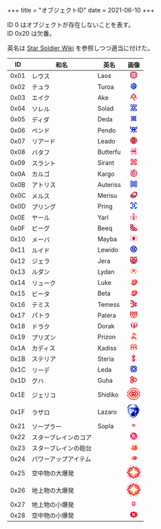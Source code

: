+++
title = "オブジェクトID"
date = 2021-06-10
+++

ID 0 はオブジェクトが存在しないことを表す。  
ID 0x20 は欠番。

英名は [Star Soldier Wiki](https://star-soldier.fandom.com/wiki/Star_Soldier) を参照しつつ適当に付けた。

| ID   | 和名                 | 英名     | 画像                        |
| --   | --                   | --       | :-:                         |
| 0x01 | レウス               | Laos     | ![object-01](object-01.png) |
| 0x02 | テュラ               | Turoa    | ![object-02](object-02.png) |
| 0x03 | エイク               | Ake      | ![object-03](object-03.png) |
| 0x04 | ソレル               | Solad    | ![object-04](object-04.png) |
| 0x05 | ディダ               | Deda     | ![object-05](object-05.png) |
| 0x06 | ペンド               | Pendo    | ![object-06](object-06.png) |
| 0x07 | リアード             | Leado    | ![object-07](object-07.png) |
| 0x08 | バタフ               | Butterfu | ![object-08](object-08.png) |
| 0x09 | スラント             | Sirant   | ![object-09](object-09.png) |
| 0x0A | カルゴ               | Kargo    | ![object-10](object-10.png) |
| 0x0B | アトリス             | Auteriss | ![object-11](object-11.png) |
| 0x0C | メルス               | Merisu   | ![object-12](object-12.png) |
| 0x0D | プリング             | Pring    | ![object-13](object-13.png) |
| 0x0E | ヤール               | Yarl     | ![object-14](object-14.png) |
| 0x0F | ビーグ               | Beeq     | ![object-15](object-15.png) |
| 0x10 | メーバ               | Mayba    | ![object-16](object-16.png) |
| 0x11 | ルイド               | Lewido   | ![object-17](object-17.png) |
| 0x12 | ジェラ               | Jera     | ![object-18](object-18.png) |
| 0x13 | ルダン               | Lydan    | ![object-19](object-19.png) |
| 0x14 | リューク             | Luke     | ![object-20](object-20.png) |
| 0x15 | ビータ               | Beta     | ![object-21](object-21.png) |
| 0x16 | テミス               | Temess   | ![object-22](object-22.png) |
| 0x17 | パトラ               | Patera   | ![object-23](object-23.png) |
| 0x18 | ドラク               | Dorak    | ![object-24](object-24.png) |
| 0x19 | プリズン             | Prizon   | ![object-25](object-25.png) |
| 0x1A | カディス             | Kadiss   | ![object-26](object-26.png) |
| 0x1B | ステリア             | Steria   | ![object-27](object-27.png) |
| 0x1C | リーデ               | Leda     | ![object-28](object-28.png) |
| 0x1D | グハ                 | Guha     | ![object-29](object-29.png) |
| 0x1E | ジェリコ             | Shidiko  | ![object-30](object-30.png) |
| 0x1F | ラザロ               | Lazaro   | ![object-31](object-31.png) |
| 0x21 | ソープラー           | Sopla    | ![object-33](object-33.png) |
| 0x22 | スターブレインのコア |          | ![object-34](object-34.png) |
| 0x23 | スターブレインの砲台 |          | ![object-35](object-35.png) |
| 0x24 | パワーアップアイテム |          | ![object-36](object-36.png) |
| 0x25 | 空中物の大爆発       |          | ![object-37](object-37.png) |
| 0x26 | 地上物の大爆発       |          | ![object-38](object-38.png) |
| 0x27 | 地上物の小爆発       |          | ![object-39](object-39.png) |
| 0x28 | 空中物の小爆発       |          | ![object-40](object-40.png) |

